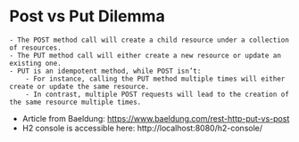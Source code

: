 # Post vs Put Dilemma

    - The POST method call will create a child resource under a collection of resources.
    - The PUT method call will either create a new resource or update an existing one.
    - PUT is an idempotent method, while POST isn’t:
        - For instance, calling the PUT method multiple times will either create or update the same resource. 
        - In contrast, multiple POST requests will lead to the creation of the same resource multiple times.   

-   Article from Baeldung: https://www.baeldung.com/rest-http-put-vs-post
-   H2 console is accessible here: http://localhost:8080/h2-console/